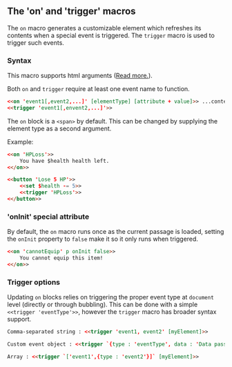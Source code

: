 ## The 'on' and 'trigger' macros ##

The `on` macro generates a customizable element which refreshes its contents when a special event is triggered. The `trigger` macro is used to trigger such events.

### Syntax ###

This macro supports html arguments ([Read more.](../htmlarguments.md)).

Both `on` and `trigger` require at least one event name to function.
```html
<<on 'event1[,event2,...]' [elementType] [attribute + value]>> ...content... <</on>>
<<trigger 'event1[,envent2,...]'>>
```

The `on` block is a `<span>` by default. This can be changed by supplying the element type as a second argument.

Example:

```html
<<on 'HPLoss'>>
	You have $health health left.
<</on>>

<<button 'Lose 5 HP'>>
	<<set $health -= 5>>
	<<trigger 'HPLoss'>>
<</button>>
```

### 'onInit' special attribute ###

By default, the `on` macro runs once as the current passage is loaded, setting the `onInit` property to `false` make it so it only runs when triggered.

```html
<<on 'cannotEquip' p onInit false>>
	You cannot equip this item!
<</on>>
```

### Trigger options ###

Updating `on` blocks relies on triggering the proper event type at `document` level (directly or through bubbling). This can be done with a simple `<<trigger 'eventType'>>`, however the `trigger` macro has broader syntax support.

```html
Comma-separated string : <<trigger 'event1, event2' [myElement]>>

Custom event object : <<trigger `{type : 'eventType', data : 'Data passed with the event object.'}` [myElement]>>

Array : <<trigger `['event1',{type : 'event2'}]` [myElement]>>
```

